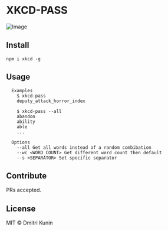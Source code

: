 # XKCD-PASS

![Image](https://imgs.xkcd.com/comics/password_strength.png)

## Install

```
npm i xkcd -g
```

## Usage

```
  Examples
    $ xkcd-pass
    deputy_attack_horror_index

    $ xkcd-pass --all
    abandon
    ability
    able
    ...

  Options
    --all Get all words instead of a random combibation
    --wc <WORD_COUNT> Get different word count then default
    --s <SEPARATOR> Set specific separator
```

## Contribute

PRs accepted.

## License

MIT © Dmitri Kunin
